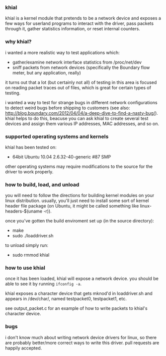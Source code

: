 ### khial

khial is a kernel module that pretends to be a network device and exposes a few ways for userland programs to interact with the driver, pass packets through it, gather statistics information, or reset internal counters.

### why khial?

i wanted a more realistic way to test applications which:

  - gather/examine network interface statistics from /proc/net/dev
  - sniff packets from network devices (specifically the Boundary flow meter, but any application, really)

it turns out that a lot (but certainly not all) of testing in this area is focused on reading packet traces out of files, which is great for certain types of testing.

i wanted a way to test for strange bugs in different network configurations to detect weird bugs before shipping to customers (see also: http://blog.boundary.com/2012/04/04/a-deep-dive-to-find-a-nasty-bug/). khial helps to do this, beacuse you can ask khial to create several test devices and assign them various IP addresses, MAC addresses, and so on.

### supported operating systems and kernels

khial has been tested on:

  - 64bit Ubuntu 10.04 2.6.32-40-generic #87 SMP

other operating systems may require modifications to the source for the driver to work properly.

### how to build, load, and unload

you will need to follow the directions for building kernel modules on your linux distribution. usually, you'll just need to install some sort of kernel header file package (on Ubuntu, it might be called something like linux-headers-$(uname -r)).

once you've gotten the build enviroment set up (in the source directory):

  - make
  - sudo ./loaddriver.sh

to unload simply run:

  - sudo rmmod khial

### how to use khial

once it has been loaded, khial will expose a network device. you should be able to see it by running `ifconfig -a`.

khial exposes a character device that gets mknod'd in loaddriver.sh and appears in /dev/char/, named testpacket0, testpacket1, etc.

see output_packet.c for an example of how to write packets to khial's character device.

### bugs

i don't know much about writing network device drivers for linux, so there are probably better/more correct ways to write this driver. pull requests are happily accepted.
